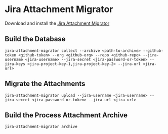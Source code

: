 # Jira Attachment Migrator

Download and install the [Jira Attachment Migrator](https://github.com/lindluni/jira-attachment-migrator/releases/tag/1.0.0)

## Build the Database

`jira-attachment-migrator collect --archive <path-to-archive> --github-token <github-token> --org <github-org> --repo <github-repo> --jira-username <jira-username> --jira-secret <jira-password-or-token> --jira-keys <jira-project-key-1,jira-project-key-2> --jira-url <jira-url>`

## Migrate the Attachments

`jira-attachment-migrator upload --jira-username <jira-username> --jira-secret <jira-password-or-token> --jira-url <jira-url>`

## Build the Process Attachment Archive

`jira-attachment-migrator archive`
